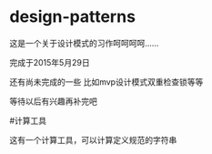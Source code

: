 # design-patterns

这是一个关于设计模式的习作呵呵呵呵……

完成于2015年5月29日

还有尚未完成的一些 比如mvp设计模式双重检查锁等等

等待以后有兴趣再补完吧

#计算工具

这有一个计算工具，可以计算定义规范的字符串
